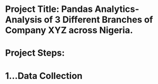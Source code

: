 # Project Title: Pandas Analytics-Analysis of 3 Different Branches of Company XYZ across Nigeria.
# Project Steps:
# 1...Data Collection
